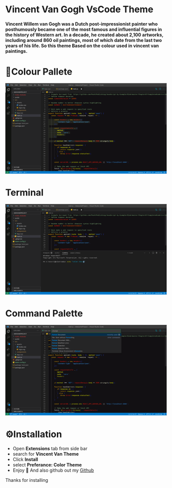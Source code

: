 # Vincent Van Gogh VsCode Theme

#### Vincent Willem van Gogh was a Dutch post-impressionist painter who posthumously became one of the most famous and influential figures in the history of Western art. In a decade, he created about 2,100 artworks, including around 860 oil paintings, most of which date from the last two years of his life. So this theme Based on the colour used in vincent van paintings.

# 🌈Colour Pallete
![colour palette](/images/Image1.jpeg)
# Terminal
![terminal](/images/image2.jpeg)
# Command Palette
![command palette](/images/image3.jpeg)


# ⚙️Installation
- Open **Extensions** tab from side bar
- search for **Vincent Van Theme**
- Click **Install**
- select **Preferance: Color Theme**
- Enjoy 🙌 And also github out my [Github](https://github.com/abhishek-dhnma)

Thanks for installing
